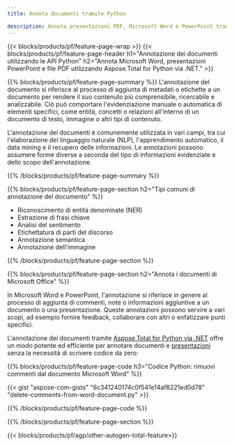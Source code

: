 ```yaml
---
title: Annota documenti tramite Python 

description: Annota presentazioni PDF, Microsoft Word e PowerPoint tramite la tua applicazione Python. Cancella annotazioni con facilità.
---
```


{{< blocks/products/pf/feature-page-wrap >}}
{{< blocks/products/pf/feature-page-header h1="Annotazione dei documenti utilizzando le API Python" h2="Annota Microsoft Word, presentazioni PowerPoint e file PDF utilizzando Aspose.Total for Python via .NET." >}}

{{% blocks/products/pf/feature-page-summary %}}
L'annotazione del documento si riferisce al processo di aggiunta di metadati o etichette a un documento per rendere il suo contenuto più comprensibile, ricercabile e analizzabile. Ciò può comportare l'evidenziazione manuale o automatica di elementi specifici, come entità, concetti o relazioni all'interno di un documento di testo, immagine o altri tipi di contenuto.<br />

L'annotazione dei documenti è comunemente utilizzata in vari campi, tra cui l'elaborazione del linguaggio naturale (NLP), l'apprendimento automatico, il data mining e il recupero delle informazioni. Le annotazioni possono assumere forme diverse a seconda del tipo di informazioni evidenziate e dello scopo dell'annotazione.

{{% /blocks/products/pf/feature-page-summary  %}}

{{% blocks/products/pf/feature-page-section  h2="Tipi comuni di annotazione del documento" %}}

- Riconoscimento di entità denominate (NER)
- Estrazione di frasi chiave
- Analisi del sentimento
- Etichettatura di parti del discorso
- Annotazione semantica
- Annotazione dell'immagine

{{% /blocks/products/pf/feature-page-section %}}

{{% blocks/products/pf/feature-page-section  h2="Annota i documenti di Microsoft Office" %}}


In Microsoft Word e PowerPoint, l'annotazione si riferisce in genere al processo di aggiunta di commenti, note o informazioni aggiuntive a un documento o una presentazione. Queste annotazioni possono servire a vari scopi, ad esempio fornire feedback, collaborare con altri o enfatizzare punti specifici.   <br />

L'annotazione dei documenti tramite [Aspose.Total for Python via .NET](https://products.aspose.com/total/python-net/) offre un modo potente ed efficiente per annotare documenti e [presentazioni](https://products.aspose.com/total/it/python-net/annotate/powerpoint/) senza la necessità di scrivere codice da zero:<br />

{{% blocks/products/pf/feature-page-code h3="Codice Python: rimuovi commenti dal documento Microsoft Word" %}}

{{< gist "aspose-com-gists" "6c341240174c0f541e14af8221ed0d78" "delete-comments-from-word-document.py" >}}

{{% /blocks/products/pf/feature-page-code  %}}

{{% /blocks/products/pf/feature-page-section %}}

{{< blocks/products/pf/agp/other-autogen-total-feature>}}